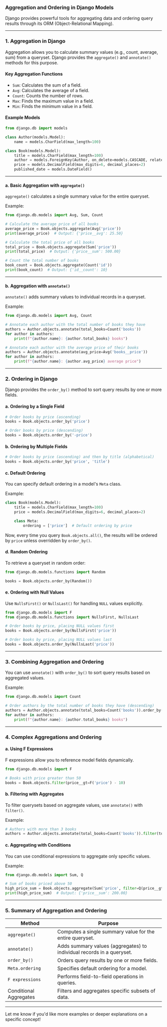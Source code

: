 ### **Aggregation and Ordering in Django Models**

Django provides powerful tools for aggregating data and ordering query results through its ORM (Object-Relational Mapping).

---

### **1. Aggregation in Django**

Aggregation allows you to calculate summary values (e.g., count, average, sum) from a queryset. Django provides the `aggregate()` and `annotate()` methods for this purpose.

#### **Key Aggregation Functions**
- `Sum`: Calculates the sum of a field.
- `Avg`: Calculates the average of a field.
- `Count`: Counts the number of rows.
- `Max`: Finds the maximum value in a field.
- `Min`: Finds the minimum value in a field.

#### **Example Models**
```python
from django.db import models

class Author(models.Model):
    name = models.CharField(max_length=100)

class Book(models.Model):
    title = models.CharField(max_length=100)
    author = models.ForeignKey(Author, on_delete=models.CASCADE, related_name='books')
    price = models.DecimalField(max_digits=6, decimal_places=2)
    published_date = models.DateField()
```

---

#### **a. Basic Aggregation with `aggregate()`**
`aggregate()` calculates a single summary value for the entire queryset.

Example:
```python
from django.db.models import Avg, Sum, Count

# Calculate the average price of all books
average_price = Book.objects.aggregate(Avg('price'))
print(average_price)  # Output: {'price__avg': 25.50}

# Calculate the total price of all books
total_price = Book.objects.aggregate(Sum('price'))
print(total_price)  # Output: {'price__sum': 500.00}

# Count the total number of books
book_count = Book.objects.aggregate(Count('id'))
print(book_count)  # Output: {'id__count': 10}
```

---

#### **b. Aggregation with `annotate()`**
`annotate()` adds summary values to individual records in a queryset.

Example:
```python
from django.db.models import Avg, Count

# Annotate each author with the total number of books they have
authors = Author.objects.annotate(total_books=Count('books'))
for author in authors:
    print(f"{author.name}: {author.total_books} books")

# Annotate each author with the average price of their books
authors = Author.objects.annotate(avg_price=Avg('books__price'))
for author in authors:
    print(f"{author.name}: {author.avg_price} average price")
```

---

### **2. Ordering in Django**

Django provides the `order_by()` method to sort query results by one or more fields.

#### **a. Ordering by a Single Field**
```python
# Order books by price (ascending)
books = Book.objects.order_by('price')

# Order books by price (descending)
books = Book.objects.order_by('-price')
```

#### **b. Ordering by Multiple Fields**
```python
# Order books by price (ascending) and then by title (alphabetical)
books = Book.objects.order_by('price', 'title')
```

#### **c. Default Ordering**
You can specify default ordering in a model's `Meta` class.

Example:
```python
class Book(models.Model):
    title = models.CharField(max_length=100)
    price = models.DecimalField(max_digits=6, decimal_places=2)

    class Meta:
        ordering = ['price']  # Default ordering by price
```

Now, every time you query `Book.objects.all()`, the results will be ordered by `price` unless overridden by `order_by()`.

#### **d. Random Ordering**
To retrieve a queryset in random order:
```python
from django.db.models.functions import Random

books = Book.objects.order_by(Random())
```

#### **e. Ordering with Null Values**
Use `NullsFirst()` or `NullsLast()` for handling `NULL` values explicitly.
```python
from django.db.models import F
from django.db.models.functions import NullsFirst, NullsLast

# Order books by price, placing NULL values first
books = Book.objects.order_by(NullsFirst('price'))

# Order books by price, placing NULL values last
books = Book.objects.order_by(NullsLast('price'))
```

---

### **3. Combining Aggregation and Ordering**

You can use `annotate()` with `order_by()` to sort query results based on aggregated values.

Example:
```python
from django.db.models import Count

# Order authors by the total number of books they have (descending)
authors = Author.objects.annotate(total_books=Count('books')).order_by('-total_books')
for author in authors:
    print(f"{author.name}: {author.total_books} books")
```

---

### **4. Complex Aggregations and Ordering**

#### **a. Using F Expressions**
F expressions allow you to reference model fields dynamically.
```python
from django.db.models import F

# Books with price greater than 50
books = Book.objects.filter(price__gt=F('price') - 10)
```

#### **b. Filtering with Aggregates**
To filter querysets based on aggregate values, use `annotate()` with `filter()`.

Example:
```python
# Authors with more than 3 books
authors = Author.objects.annotate(total_books=Count('books')).filter(total_books__gt=3)
```

#### **c. Aggregating with Conditions**
You can use conditional expressions to aggregate only specific values.

Example:
```python
from django.db.models import Sum, Q

# Sum of books priced above 50
high_price_sum = Book.objects.aggregate(Sum('price', filter=Q(price__gt=50)))
print(high_price_sum)  # Output: {'price__sum': 200.00}
```

---

### **5. Summary of Aggregation and Ordering**

| **Method**            | **Purpose**                                                             |
|------------------------|-------------------------------------------------------------------------|
| `aggregate()`          | Computes a single summary value for the entire queryset.               |
| `annotate()`           | Adds summary values (aggregates) to individual records in a queryset.  |
| `order_by()`           | Orders query results by one or more fields.                            |
| `Meta.ordering`        | Specifies default ordering for a model.                                |
| `F expressions`        | Performs field-to-field operations in queries.                         |
| Conditional Aggregates | Filters and aggregates specific subsets of data.                      |

---

Let me know if you'd like more examples or deeper explanations on a specific concept!